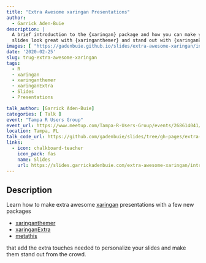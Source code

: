 ```yaml
---
title: "Extra Awesome xaringan Presentations"
author:
  - Garrick Aden-Buie
description: |
  A brief introduction to the {xaringan} package and how you can make your
  slides look great with {xaringanthemer} and stand out with {xaringanExtra}.
images: [ "https://gadenbuie.github.io/slides/extra-awesome-xaringan/intro/extra-awesome-xaringan-presentations.jpg" ]
date: '2020-02-25'
slug: trug-extra-awesome-xaringan
tags:
  - R
  - xaringan
  - xaringanthemer
  - xaringanExtra
  - Slides
  - Presentations

talk_author: [Garrick Aden-Buie]
categories: [ Talk ]
event: "Tampa R Users Group"
event_url: https://www.meetup.com/Tampa-R-Users-Group/events/268614041/
location: Tampa, FL
talk_code_url: https://github.com/gadenbuie/slides/tree/gh-pages/extra-awesome-xaringan
links:
  - icon: chalkboard-teacher
    icon_pack: fas
    name: Slides
    url: https://slides.garrickadenbuie.com/extra-awesome-xaringan/intro/
---
```


[xaringan]: https://slides.yihui.org/xaringan/
[xaringanthemer]: https://pkg.garrickadenbuie.com/xaringanthemer
[xaringanExtra]: https://pkg.garrickadenbuie.com/xaringanExtra
[metathis]: https://pkg.garrickadenbuie.com/metathis
[grrrck]: https://twitter.com/grrrck
[gab]: https://www.garrickadenbuie.com

## Description

Learn how to make extra awesome [xaringan] presentations with a few new packages

- [xaringanthemer]
- [xaringanExtra]
- [metathis]

that add the extra touches needed to personalize your slides and make them stand out from the crowd.